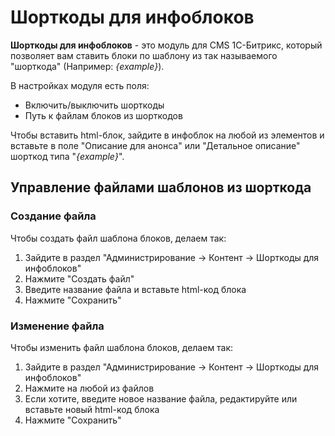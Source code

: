 # Шорткоды для инфоблоков

**Шорткоды для инфоблоков** - это модуль для CMS 1С-Битрикс, который позволяет вам ставить блоки по шаблону из так называемого "шорткода" (Например: *{example}*).

В настройках модуля есть поля:
- Включить/выключить шорткоды
- Путь к файлам блоков из шорткодов

Чтобы вставить html-блок, зайдите в инфоблок на любой из элементов и вставьте в поле "Описание для анонса" или "Детальное описание" шорткод типа "*{example}*".

## Управление файлами шаблонов из шорткода

### Создание файла

Чтобы создать файл шаблона блоков, делаем так:
1. Зайдите в раздел "Администрирование -> Контент -> Шорткоды для инфоблоков"
2. Нажмите "Создать файл"
3. Введите название файла и вставьте html-код блока
4. Нажмите "Сохранить"

### Изменение файла

Чтобы изменить файл шаблона блоков, делаем так:
1. Зайдите в раздел "Администрирование -> Контент -> Шорткоды для инфоблоков"
2. Нажмите на любой из файлов
3. Если хотите, введите новое название файла, редактируйте или вставьте новый html-код блока
4. Нажмите "Сохранить"
